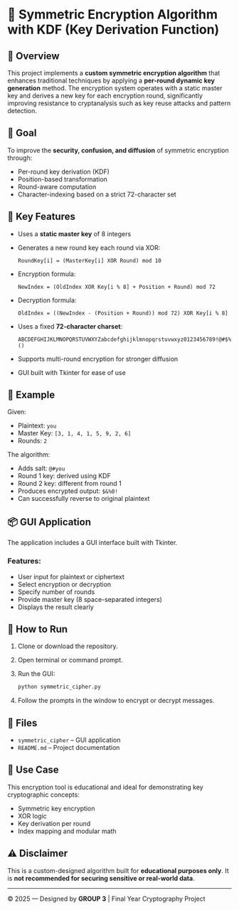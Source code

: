 # 🔐 Symmetric Encryption Algorithm with KDF (Key Derivation Function)

## 📖 Overview

This project implements a **custom symmetric encryption algorithm** that enhances traditional techniques by applying a **per-round dynamic key generation** method. The encryption system operates with a static master key and derives a new key for each encryption round, significantly improving resistance to cryptanalysis such as key reuse attacks and pattern detection.

## 🎯 Goal

To improve the **security, confusion, and diffusion** of symmetric encryption through:

* Per-round key derivation (KDF)
* Position-based transformation
* Round-aware computation
* Character-indexing based on a strict 72-character set

## 🔑 Key Features

* Uses a **static master key** of 8 integers
* Generates a new round key each round via XOR:

  ```
  RoundKey[i] = (MasterKey[i] XOR Round) mod 10
  ```
* Encryption formula:

  ```
  NewIndex = (OldIndex XOR Key[i % 8] + Position + Round) mod 72
  ```
* Decryption formula:

  ```
  OldIndex = ((NewIndex - (Position + Round)) mod 72) XOR Key[i % 8]
  ```
* Uses a fixed **72-character charset**:

  ```
  ABCDEFGHIJKLMNOPQRSTUVWXYZabcdefghijklmnopqrstuvwxyz0123456789!@#$%^&*()
  ```
* Supports multi-round encryption for stronger diffusion
* GUI built with Tkinter for ease of use

## 🧪 Example

Given:

* Plaintext: `you`
* Master Key: `[3, 1, 4, 1, 5, 9, 2, 6]`
* Rounds: `2`

The algorithm:

* Adds salt: `@#you`
* Round 1 key: derived using KDF
* Round 2 key: different from round 1
* Produces encrypted output: `$&%0!`
* Can successfully reverse to original plaintext

## 📦 GUI Application

The application includes a GUI interface built with Tkinter.

### Features:

* User input for plaintext or ciphertext
* Select encryption or decryption
* Specify number of rounds
* Provide master key (8 space-separated integers)
* Displays the result clearly

## 🚀 How to Run

1. Clone or download the repository.
2. Open terminal or command prompt.
3. Run the GUI:

   ```bash
   python symmetric_cipher.py
   ```
4. Follow the prompts in the window to encrypt or decrypt messages.

## 📂 Files

* `symmetric_cipher` – GUI application
* `README.md` – Project documentation

## 📌 Use Case

This encryption tool is educational and ideal for demonstrating key cryptographic concepts:

* Symmetric key encryption
* XOR logic
* Key derivation per round
* Index mapping and modular math

## ⚠️ Disclaimer

This is a custom-designed algorithm built for **educational purposes only**. It is **not recommended for securing sensitive or real-world data**.

---

© 2025 — Designed by **GROUP 3** | Final Year Cryptography Project
